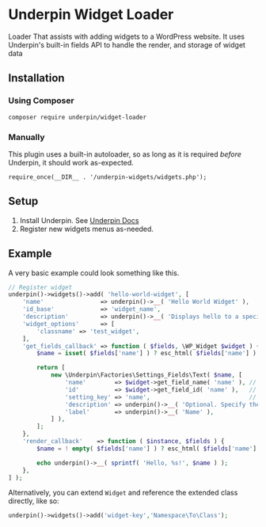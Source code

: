 # Underpin Widget Loader

Loader That assists with adding widgets to a WordPress website. It uses Underpin's built-in fields API to handle
the render, and storage of widget data

## Installation

### Using Composer

`composer require underpin/widget-loader`

### Manually

This plugin uses a built-in autoloader, so as long as it is required _before_
Underpin, it should work as-expected.

`require_once(__DIR__ . '/underpin-widgets/widgets.php');`

## Setup

1. Install Underpin. See [Underpin Docs](https://www.github.com/underpin-wp/underpin)
1. Register new widgets menus as-needed.

## Example

A very basic example could look something like this.

```php
// Register widget
underpin()->widgets()->add( 'hello-world-widget', [
	'name'                => underpin()->__( 'Hello World Widget' ),                               // Required. The name of the widget.
	'id_base'             => 'widget_name',                                                        // Required. The ID.
	'description'         => underpin()->__( 'Displays hello to a specified name on your site.' ), // Widget description.
	'widget_options'      => [                                                                     // Options to pass to widget. See wp_register_sidebar_widget
		'classname' => 'test_widget',
	],
	'get_fields_callback' => function ( $fields, \WP_Widget $widget ) {                            // Fetch, and set settings fields.
		$name = isset( $fields['name'] ) ? esc_html( $fields['name'] ) : 'world';

		return [
			new \Underpin\Factories\Settings_Fields\Text( $name, [
				'name'        => $widget->get_field_name( 'name' ), // See WP_Widget get_field_name
				'id'          => $widget->get_field_id( 'name' ),   // See WP_Widget get_field_id
				'setting_key' => 'name',                            // Must match field name and field ID
				'description' => underpin()->__( 'Optional. Specify the person to say hello to. Default "world".' ),
				'label'       => underpin()->__( 'Name' ),
			] ),
		];
	},
	'render_callback'    => function ( $instance, $fields ) {                                      // Render output
		$name = ! empty( $fields['name'] ) ? esc_html( $fields['name'] ) : 'world';

		echo underpin()->__( sprintf( 'Hello, %s!', $name ) );
	},
] );
```

Alternatively, you can extend `Widget` and reference the extended class directly, like so:

```php
underpin()->widgets()->add('widget-key','Namespace\To\Class');
```